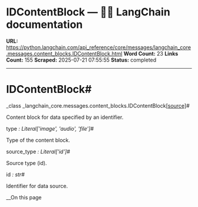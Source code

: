 # IDContentBlock — 🦜🔗 LangChain  documentation

**URL:** https://python.langchain.com/api_reference/core/messages/langchain_core.messages.content_blocks.IDContentBlock.html
**Word Count:** 23
**Links Count:** 155
**Scraped:** 2025-07-21 07:55:55
**Status:** completed

---

# IDContentBlock\#

_class _langchain\_core.messages.content\_blocks.IDContentBlock[\[source\]](https://python.langchain.com/api_reference/_modules/langchain_core/messages/content_blocks.html#IDContentBlock)\#     

Content block for data specified by an identifier.

type _: Literal\['image', 'audio', 'file'\]_\#     

Type of the content block.

source\_type _: Literal\['id'\]_\#     

Source type \(id\).

id _: str_\#     

Identifier for data source.

__On this page
